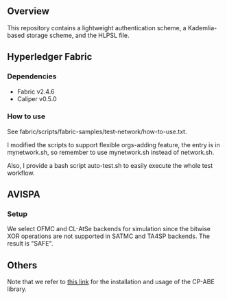## Overview
This repository contains a lightweight authentication scheme, a Kademlia-based storage scheme, and the HLPSL file. 
## Hyperledger Fabric
### Dependencies
- Fabric v2.4.6
- Caliper v0.5.0
### How to use
See fabric/scripts/fabric-samples/test-network/how-to-use.txt.

I modified the scripts to support flexible orgs-adding feature, the entry is in mynetwork.sh, so remember to use mynetwork.sh instead of network.sh.

Also, I provide a bash script auto-test.sh to easily execute the whole test workflow.

## AVISPA
### Setup
We select OFMC and CL-AtSe backends for simulation since the bitwise XOR operations are not supported in SATMC and TA4SP backends. The result is "SAFE".

## Others
Note that we refer to [this link](https://blog.csdn.net/shuiyixin/article/details/104490091) for the installation and usage of the CP-ABE library.
